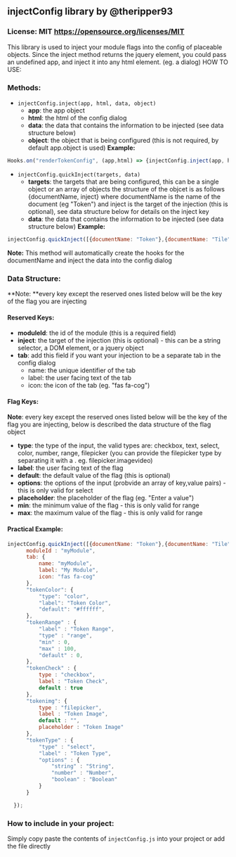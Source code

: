 ## injectConfig library by @theripper93
### License: MIT https://opensource.org/licenses/MIT

This library is used to inject your module flags into the config of placeable objects.
Since the inject method returns the jquery element, you could pass an undefined app, and inject it into any html element. (eg. a dialog)
HOW TO USE:

### Methods:
- `injectConfig.inject(app, html, data, object)`
     - **app**: the app object
     - **html**: the html of the config dialog
     - **data**: the data that contains the information to be injected (see data structure below)
     - **object**: the object that is being configured (this is not required, by default app.object is used)
**Example:**

```js
Hooks.on("renderTokenConfig", (app,html) => {injectConfig.inject(app, html, data, app.object)};
```

- `injectConfig.quickInject(targets, data)`
     - **targets**: the targets that are being configured, this can be a single object or an array of objects
         the structure of the objcet is as follows {documentName, inject} where documentName is the name of the document (eg "Token")
         and inject is the target of the injection (this is optional), see data structure below for details on the inject key
     - **data**: the data that contains the information to be injected (see data structure below)
**Example:**

```js
injectConfig.quickInject([{documentName: "Token"},{documentName: "Tile"}],data);
```
**Note:** This method will automatically create the hooks for the documentName and inject the data into the config dialog

### Data Structure:

**Note: **every key except the reserved ones listed below will be the key of the flag you are injecting

#### Reserved Keys:
- **moduleId**: the id of the module (this is a required field)
- **inject**: the target of the injection (this is optional) - this can be a string selector, a DOM element, or a jquery object
- **tab**: add this field if you want your injection to be a separate tab in the config dialog
     - name: the unique identifier of the tab
     - label: the user facing text of the tab
     - icon: the icon of the tab (eg. "fas fa-cog")

#### Flag Keys:
**Note**: every key except the reserved ones listed below will be the key of the flag you are injecting, below is described the data structure of the flag object
 - **type**: the type of the input, the valid types are: checkbox, text, select, color, number, range, filepicker (you can provide the filepicker type by separating it with a . eg. filepicker.imagevideo)
 - **label**: the user facing text of the flag
 - **default**: the default value of the flag (this is optional)
 - **options**: the options of the input (probvide an array of key,value pairs) - this is only valid for select
 - **placeholder**: the placeholder of the flag (eg. "Enter a value")
 - **min**: the minimum value of the flag - this is only valid for range
 - **max**: the maximum value of the flag - this is only valid for range

#### Practical Example:

```js
injectConfig.quickInject([{documentName: "Token"},{documentName: "Tile"}],{
      moduleId : "myModule",
      tab: {
          name: "myModule",
          label: "My Module",
          icon: "fas fa-cog"
      },
      "tokenColor": {
          "type": "color",
          "label": "Token Color",
          "default": "#ffffff",
      },
      "tokenRange" : {
          "label" : "Token Range",
          "type" : "range",
          "min" : 0,
          "max" : 100,
          "default" : 0,
      },
      "tokenCheck" : {
          type : "checkbox",
          label : "Token Check",
          default : true
      },
      "tokenimg": {
          type : "filepicker",
          label : "Token Image",
          default : "",
          placeholder : "Token Image"
      },
      "tokenType" : {
          "type" : "select",
          "label" : "Token Type",
          "options" : {
              "string" : "String",
              "number" : "Number",
              "boolean" : "Boolean"
          }
      }

  });
  ```
  
  ### How to include in your project:
  
  Simply copy paste the contents of `injectConfig.js` into your project or add the file directly
